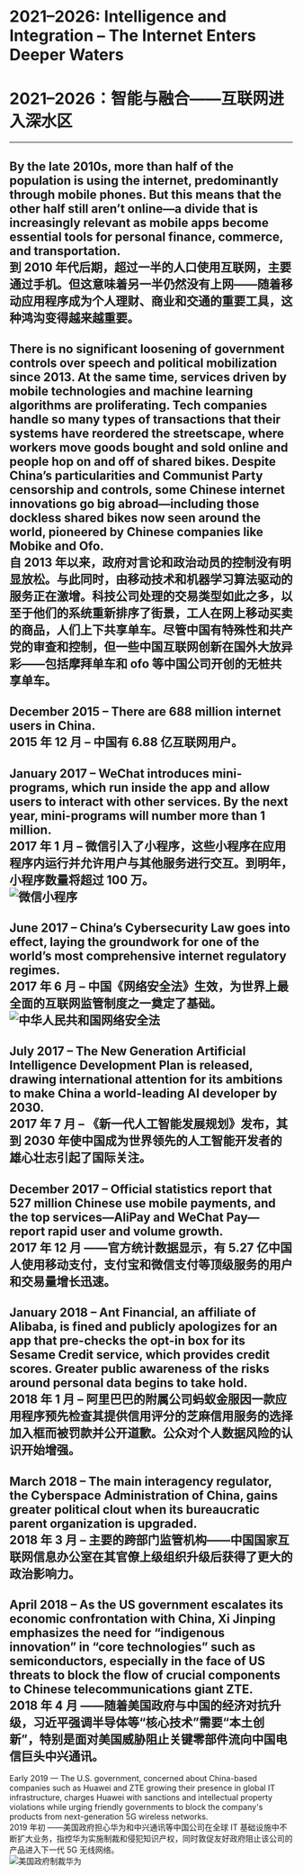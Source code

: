 # 2021–2026: Intelligence and Integration – The Internet Enters Deeper Waters
# 2021–2026：智能与融合——互联网进入深水区
---
By the late 2010s, more than half of the population is using the internet, predominantly through mobile phones. But this means that the other half still aren’t online—a divide that is increasingly relevant as mobile apps become essential tools for personal finance, commerce, and transportation.  
到 2010 年代后期，超过一半的人口使用互联网，主要通过手机。但这意味着另一半仍然没有上网——随着移动应用程序成为个人理财、商业和交通的重要工具，这种鸿沟变得越来越重要。
---
There is no significant loosening of government controls over speech and political mobilization since 2013. At the same time, services driven by mobile technologies and machine learning algorithms are proliferating. Tech companies handle so many types of transactions that their systems have reordered the streetscape, where workers move goods bought and sold online and people hop on and off of shared bikes. Despite China’s particularities and Communist Party censorship and controls, some Chinese internet innovations go big abroad—including those dockless shared bikes now seen around the world, pioneered by Chinese companies like Mobike and Ofo.  
自 2013 年以来，政府对言论和政治动员的控制没有明显放松。与此同时，由移动技术和机器学习算法驱动的服务正在激增。科技公司处理的交易类型如此之多，以至于他们的系统重新排序了街景，工人在网上移动买卖的商品，人们上下共享单车。尽管中国有特殊性和共产党的审查和控制，但一些中国互联网创新在国外大放异彩——包括摩拜单车和 ofo 等中国公司开创的无桩共享单车。
---
December 2015 – There are 688 million internet users in China.  
2015 年 12 月 – 中国有 6.88 亿互联网用户。
---
January 2017 – WeChat introduces mini-programs, which run inside the app and allow users to interact with other services. By the next year, mini-programs will number more than 1 million.  
2017 年 1 月 – 微信引入了小程序，这些小程序在应用程序内运行并允许用户与其他服务进行交互。到明年，小程序数量将超过 100 万。  
![微信小程序](./img/MiniProgram.webp "Wechat Mini Program")
---
June 2017 – China’s Cybersecurity Law goes into effect, laying the groundwork for one of the world’s most comprehensive internet regulatory regimes.  
2017 年 6 月 – 中国《网络安全法》生效，为世界上最全面的互联网监管制度之一奠定了基础。  
![中华人民共和国网络安全法](./img/TheCybersecurityLaw.webp "The Cybersecurity Law of the People's Republic of China")
---
July 2017 – The New Generation Artificial Intelligence Development Plan is released, drawing international attention for its ambitions to make China a world-leading AI developer by 2030.  
2017 年 7 月 – 《新一代人工智能发展规划》发布，其到 2030 年使中国成为世界领先的人工智能开发者的雄心壮志引起了国际关注。
---
December 2017 – Official statistics report that 527 million Chinese use mobile payments, and the top services—AliPay and WeChat Pay—report rapid user and volume growth.  
2017 年 12 月 ——官方统计数据显示，有 5.27 亿中国人使用移动支付，支付宝和微信支付等顶级服务的用户和交易量增长迅速。
---
January 2018 – Ant Financial, an affiliate of Alibaba, is fined and publicly apologizes for an app that pre-checks the opt-in box for its Sesame Credit service, which provides credit scores. Greater public awareness of the risks around personal data begins to take hold.  
2018 年 1 月 – 阿里巴巴的附属公司蚂蚁金服因一款应用程序预先检查其提供信用评分的芝麻信用服务的选择加入框而被罚款并公开道歉。公众对个人数据风险的认识开始增强。
---
March 2018 – The main interagency regulator, the Cyberspace Administration of China, gains greater political clout when its bureaucratic parent organization is upgraded.  
2018 年 3 月 – 主要的跨部门监管机构——中国国家互联网信息办公室在其官僚上级组织升级后获得了更大的政治影响力。
---
April 2018 – As the US government escalates its economic confrontation with China, Xi Jinping emphasizes the need for “indigenous innovation” in “core technologies” such as semiconductors, especially in the face of US threats to block the flow of crucial components to Chinese telecommunications giant ZTE.  
2018 年 4 月 ——随着美国政府与中国的经济对抗升级，习近平强调半导体等“核心技术”需要“本土创新”，特别是面对美国威胁阻止关键零部件流向中国电信巨头中兴通讯。
---
Early 2019 — The U.S. government, concerned about China-based companies such as Huawei and ZTE growing their presence in global IT infrastructure, charges Huawei with sanctions and intellectual property violations while urging friendly governments to block the company's products from next-generation 5G wireless networks.  
2019 年初 ——美国政府担心华为和中兴通讯等中国公司在全球 IT 基础设施中不断扩大业务，指控华为实施制裁和侵犯知识产权，同时敦促友好政府阻止该公司的产品进入下一代 5G 无线网络。  
![美国政府制裁华为](./img/huawei.webp "The US government imposes sanctions on Huawei")